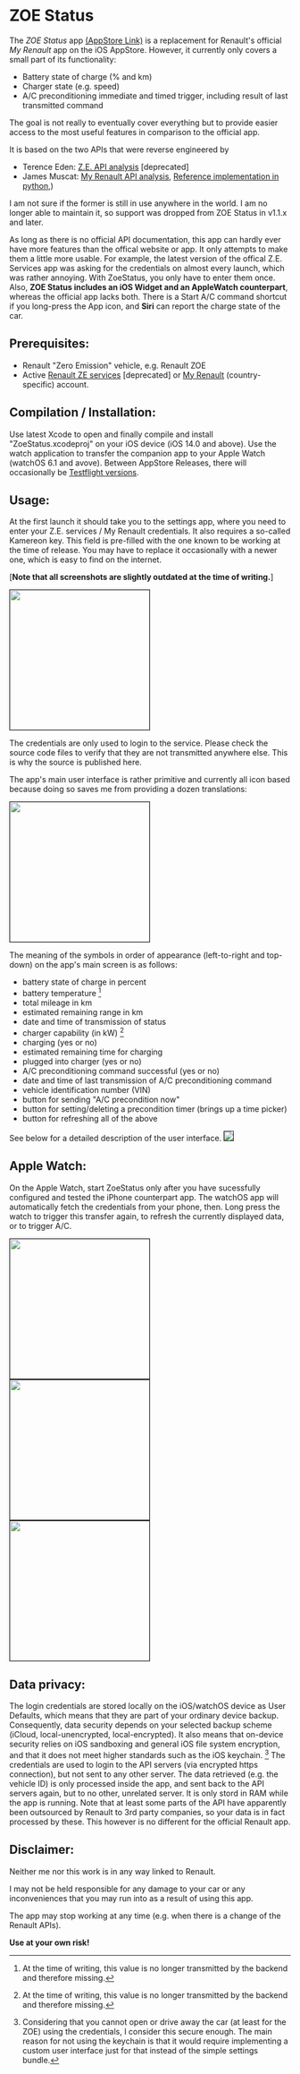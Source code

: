 # ZOE Status

The *ZOE Status* app [(AppStore Link)](https://apps.apple.com/de/app/zoe-status/id1452074551)
is a replacement for Renault's official *My Renault* app on the iOS AppStore. 
However, it currently only covers a small part of its functionality:

- Battery state of charge (% and km)
- Charger state (e.g. speed)
- A/C preconditioning immediate and timed trigger, including result of last transmitted command

The goal is not really to eventually cover everything but to provide easier access to the most useful features in comparison to the official app.



It is based on the two APIs that were reverse engineered by

- Terence Eden: [Z.E. API analysis](https://github.com/edent/Renault-Zoe-API) [deprecated]
- James Muscat: [My Renault API analysis](https://muscatoxblog.blogspot.com/2019/07/delving-into-renaults-new-api.html), [Reference implementation in python](https://github.com/jamesremuscat/pyze),)

I am not sure if the former is still in use anywhere in the world. I am no longer able to maintain it, so support was dropped from ZOE Status in v1.1.x and later. 

As long as there is no official API documentation, this app can hardly ever have more features than the offical website or app. It only attempts to make them a little more usable. For example, the latest version of the offical Z.E. Services app was asking for the credentials on almost every launch, which was rather annoying. With ZoeStatus, you only have to enter them once. 
Also, **ZOE Status includes an iOS Widget and an AppleWatch counterpart**, whereas the official app lacks both. There is a Start A/C command shortcut if you long-press the App icon, and **Siri** can report the charge state of the car.


## Prerequisites:

- Renault "Zero Emission" vehicle, e.g. Renault ZOE
- Active [Renault ZE services](https://www.services.renault-ze.com) [deprecated] or  [My Renault](https://myr.renault.de) (country-specific) account.

## Compilation / Installation:

Use latest Xcode to open and finally compile and install "ZoeStatus.xcodeproj" on your iOS device (iOS 14.0 and above).
Use the watch application to transfer the companion app to your Apple Watch (watchOS 6.1 and avove).
Between AppStore Releases, there will occasionally be [Testflight versions](https://testflight.apple.com/join/lT0KBqzh).

## Usage:
At the first launch it should take you to the settings app, where you need to enter your Z.E. services / My Renault credentials. It also requires a so-called Kamereon key. This field is pre-filled with the one known to be working at the time of release. You may have to replace it occasionally with a newer one, which is easy to find on the internet.

[**Note that all screenshots are slightly outdated at the time of writing.**]

<img src="./Screenshot_02.png" border="1" width="250">


The credentials are only used to login to the service. Please check the source code files to verify that they are not transmitted anywhere else. This is why the source is published here.


The app's main user interface is rather primitive and currently all icon based because doing so saves me from providing a dozen translations:

<img src="./Screenshot_01.png" border="1" width="250"> 

The meaning of the symbols in order of appearance (left-to-right and top-down) on the app's main screen is as follows:

- battery state of charge in percent
- battery temperature [^1]
- total mileage in km
- estimated remaining range in km
- date and time of transmission of status
- charger capability (in kW) [^1]
- charging (yes or no)
- estimated remaining time for charging
- plugged into charger (yes or no)
- A/C preconditioning command successful (yes or no)
- date and time of last transmission of A/C preconditioning command
- vehicle identification number (VIN)
- button for sending "A/C precondition now"
- button for setting/deleting a precondition timer (brings up a time picker)
- button for refreshing all of the above

See below for a detailed description of the user interface.
<img src="./ZoeStatus-HowToUse.png" border="1">

[^1]: At the time of writing, this value is no longer transmitted by the backend and therefore missing.

## Apple Watch:
On the Apple Watch, start ZoeStatus only after you have sucessfully configured and tested the iPhone counterpart app. The watchOS app will automatically fetch the credentials from your phone, then. Long press the watch to trigger this transfer again, to refresh the currently displayed data, or to trigger A/C.


<img src="./watch_01.PNG" border="1" width="250"> <img src="./watch_02.PNG" border="1" width="250"> <img src="./watch_03.PNG" border="1" width="250"> 

## Data privacy:
The login credentials are stored locally on the iOS/watchOS device as User Defaults, which means that they are part of your ordinary device backup. Consequently, data security depends on your selected backup scheme (iCloud, local-unencrypted, local-encrypted).
It also means that on-device security relies on iOS sandboxing and general iOS file system encryption, and that it does not meet higher standards such as the iOS keychain. [^2]
The credentials are used to login to the API servers (via encrypted https connection), but not sent to any other server. The data retrieved (e.g. the vehicle ID) is only processed inside the app, and sent back to the API servers again, but to no other, unrelated server. It is only stord in RAM while the app is running.
Note that at least some parts of the API have apparently been outsourced by Renault to 3rd party companies, so your data is in fact processed by these. This however is no different for the official Renault app.


[^2]: Considering that you cannot open or drive away the car (at least for the ZOE) using the credentials, I consider this secure enough. The main reason for not using the keychain is that it would require implementing a custom user interface just for that instead of the simple settings bundle.

## Disclaimer:

Neither me nor this work is in any way linked to Renault.

I may not be held responsible for any damage to your car or any inconveniences that you may run into as a result of using this app.

The app may stop working at any time (e.g. when there is a change of the Renault APIs).

**Use at your own risk!**

